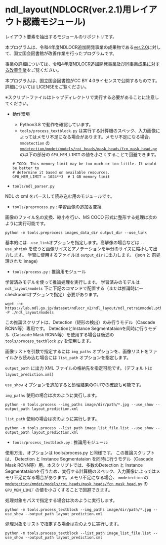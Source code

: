 # ndl_layout(NDLOCR(ver.2.1)用レイアウト認識モジュール)

レイアウト要素を抽出するモジュールのリポジトリです。

本プログラムは、令和4年度NDLOCR追加開発事業の成果物である[ver.2.0](https://github.com/ndl-lab/ndlocr_cli/tree/ver.2.0)に対して、国立国会図書館が改善作業を行ったプログラムです。

事業の詳細については、[令和4年度NDLOCR追加開発事業及び同事業成果に対する改善作業](https://lab.ndl.go.jp/data_set/r4ocr/r4_software/)をご覧ください。

本プログラムは、国立国会図書館がCC BY 4.0ライセンスで公開するものです。詳細については LICENSEをご覧ください。

※スクリプトファイルはトップディレクトリで実行する必要があることに注意してください。

* 動作環境
  * Python3.8 で動作を確認しています。
  * `tools/process_textblock.py` は実行する計算機のスペック、入力画像によってはメモリ不足になる場合があります。メモリ不足になる場合、 
  `mmdetection` の [`mmdetection/mmdet/models/roi_heads/mask_heads/fcn_mask_head.py`](https://github.com/open-mmlab/mmdetection/blob/master/mmdet/models/roi_heads/mask_heads/fcn_mask_head.py#L19) の以下の部分の `GPU_MEM_LIMIT` の値を小さくすることで回避できます。
  ```
  # TODO: This memory limit may be too much or too little. It would be better to
  # determine it based on available resources.
  GPU_MEM_LIMIT = 1024**3  # 1 GB memory limit
  ```


* `tools/ndl_parser.py`

NDL の xml をパースして読み込む用のモジュールです。

* `tools/preprocess.py` : 学習画像の追加＆変換

画像のファイル名の変換、縮小を行い、MS COCO 形式に整形する処理は次のように実行可能です。

```
python -m tools.preprocess images_data_dir output_dir --use_link
```

基本的には`--use_link`オプションを指定します。高解像の場合などは `--use_shrink` を使うと画像サイズとアノテーションを半分のサイズに縮小して出力します。
学習に使用するファイルは `output_dir` に出力します。 (json と 前処理された image)


* `tools/process.py` : 推論用モジュール

学習済みモデルを使って推論処理を実行します。
学習済みのモデルは `ndl_layout/models` 下に下記のコマンドで配置する（または推論時に--checkpointオプションで指定）必要があります。

```
wget -nc https://lab.ndl.go.jp/dataset/ndlocr_v2/ndl_layout/ndl_retrainmodel.pth -P ./ndl_layout/models
```

この推論スクリプトは、Detection（矩形の検出）のみ行うモデル（Cascade RCNN等）専用です。
DetectionとInstance Segmentataionを同時に行うモデル（Cascade Mask RCNN等）を使用する場合は後述の `tools/process_textblock.py` を使用します。

画像リストを引数で指定するには `img_paths` オプションを、画像リストをファイルから読み込む場合には `list_path` オプションを指定します。

`output_path` に出力 XML ファイルの格納先を指定可能です。（デフォルトは `layout_prediction.xml`）

`use_show` オプションを追加すると処理結果のGUIでの確認も可能です。

`img_paths` 使用の場合は次のように実行します。
```
python -m tools.process --img_paths image/dir/path/*.jpg --use_show --output_path layout_prediction.xml
```

`list_path` 使用の場合は次のように実行します。
```
python -m tools.process --list_path image_list_file.list --use_show --output_path layout_prediction.xml
```



* `tools/process_textblock.py` : 推論用モジュール

使用方法、オプションは tools/process.py と同様です。
この推論スクリプトは、 Detection と Instance Segmentataion を同時に行うモデル（Cascade Mask RCNN等）用。本スクリプトでは、多数のDetection と Instance Segmentataionを行うため、実行する計算機のスペック、入力画像によってはメモリ不足になる場合があります。メモリ不足になる場合、 
`mmdetection` の [`mmdetection/mmdet/models/roi_heads/mask_heads/fcn_mask_head.py`](https://github.com/open-mmlab/mmdetection/blob/master/mmdet/models/roi_heads/mask_heads/fcn_mask_head.py#L19) の `GPU_MEM_LIMIT` の値を小さくすることで回避できます。


処理対象をパスで指定する場合は次のように実行します。
```
python -m tools.process_textblock --img_paths image/dir/path/*.jpg --use_show --output_path layout_prediction.xml
```

処理対象をリストで指定する場合は次のように実行します。
```
python -m tools.process_textblock --list_path image_list_file.list --use_show --output_path layout_prediction.xml
```

